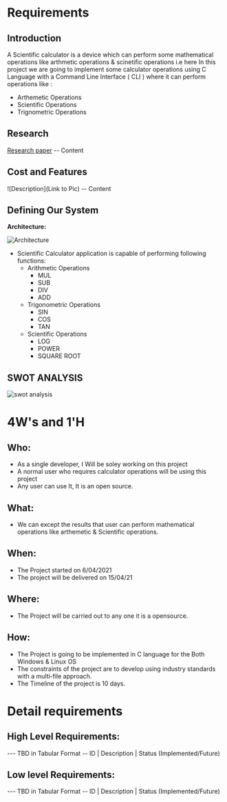 # Requirements
## Introduction
 A Scientific calculator is a device which can perform some mathematical operations like arthmetic operations
& scinetific operations i.e here In this project we are going to implement some calculator operations using
C Language with a Command Line Interface ( CLI ) where it can perform operations like :
 - Arthemetic Operations 
 - Scientific Operations 
 - Trignometric Operations
## Research
[Research paper](https://www.informs.org/Publications/INFORMS-Journals/Mathematics-of-Operations-Research)
-- Content 
## Cost and Features
![Description](Link to Pic)
-- Content 
## Defining Our System
  **Architecture:**
  
   ![Architecture](https://user-images.githubusercontent.com/36398260/113976051-0bf6bf00-985e-11eb-82ba-8e720062fe61.PNG)

   
 - Scientific Calculator application is capable of performing following functions:
	 -  Arithmetic Operations
		 - MUL 
		 - SUB
		 - DIV
		 -  ADD
	-  Trigonometric Operations
		 - SIN
		 - COS
		 - TAN
	-  Scientific Operations
		 - LOG
		 - POWER
		 - SQUARE ROOT
    

## SWOT ANALYSIS
![swot analysis](https://user-images.githubusercontent.com/36398260/113824520-89a6c600-979d-11eb-99d8-b258873850a1.png)


# 4W&#39;s and 1&#39;H

## Who:

- As a single developer, I Will be soley working on this project
- A normal user who requires calculator operations will be using this project
- Any user can use It, It is an open source.

## What:

- We can except the results that user can perform mathematical operations like arthemetic & Scientific operations.

## When:

- The Project started on 6/04/2021
- The project will be delivered on 15/04/21

## Where:

- The Project will be carried out to any one it is a opensource.

## How:

- The Project is going to be implemented in C language for the Both Windows & Linux OS
- The constraints of the project are to develop using industry standards with a multi-file approach.
- The Timeline of the project is 10 days.

# Detail requirements
## High Level Requirements:
--- TBD in Tabular Format 
-- ID | Description | Status (Implemented/Future)


##  Low level Requirements:
--- TBD in Tabular Format 
-- ID | Description | Status (Implemented/Future)
